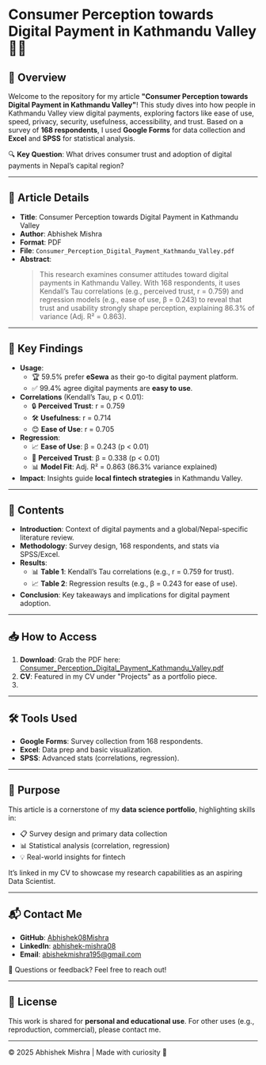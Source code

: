 # Consumer Perception towards Digital Payment in Kathmandu Valley 📱💸

## 🌟 Overview
Welcome to the repository for my article **"Consumer Perception towards Digital Payment in Kathmandu Valley"**! This study dives into how people in Kathmandu Valley view digital payments, exploring factors like ease of use, speed, privacy, security, usefulness, accessibility, and trust. Based on a survey of **168 respondents**, I used **Google Forms** for data collection and **Excel** and **SPSS** for statistical analysis.

🔍 **Key Question**: What drives consumer trust and adoption of digital payments in Nepal’s capital region?

---

## 📜 Article Details
- **Title**: Consumer Perception towards Digital Payment in Kathmandu Valley  
- **Author**: Abhishek Mishra  
- **Format**: PDF  
- **File**: `Consumer_Perception_Digital_Payment_Kathmandu_Valley.pdf`  
- **Abstract**:  
  > This research examines consumer attitudes toward digital payments in Kathmandu Valley. With 168 respondents, it uses Kendall’s Tau correlations (e.g., perceived trust, r = 0.759) and regression models (e.g., ease of use, β = 0.243) to reveal that trust and usability strongly shape perception, explaining 86.3% of variance (Adj. R² = 0.863).

---

## 🚀 Key Findings
- **Usage**:  
  - 🏆 59.5% prefer **eSewa** as their go-to digital payment platform.  
  - ✅ 99.4% agree digital payments are **easy to use**.  
- **Correlations** (Kendall’s Tau, p < 0.01):  
  - 🔒 **Perceived Trust**: r = 0.759  
  - 🛠️ **Usefulness**: r = 0.714  
  - 😊 **Ease of Use**: r = 0.705  
- **Regression**:  
  - 📈 **Ease of Use**: β = 0.243 (p < 0.01)  
  - 🤝 **Perceived Trust**: β = 0.338 (p < 0.01)  
  - 📊 **Model Fit**: Adj. R² = 0.863 (86.3% variance explained)  
- **Impact**: Insights guide **local fintech strategies** in Kathmandu Valley.

---

## 📑 Contents
- **Introduction**: Context of digital payments and a global/Nepal-specific literature review.  
- **Methodology**: Survey design, 168 respondents, and stats via SPSS/Excel.  
- **Results**:  
  - 📊 **Table 1**: Kendall’s Tau correlations (e.g., r = 0.759 for trust).  
  - 📈 **Table 2**: Regression results (e.g., β = 0.243 for ease of use).  
- **Conclusion**: Key takeaways and implications for digital payment adoption.

---

## 📥 How to Access
1. **Download**: Grab the PDF here: [Consumer_Perception_Digital_Payment_Kathmandu_Valley.pdf](https://github.com/Abhishek08Mishra/Digital-Payment-Research/blob/main/Consumer_Perception_Digital_Payment_Kathmandu_Valley.pdf)    
2. **CV**: Featured in my CV under "Projects" as a portfolio piece.
3. 
---

## 🛠️ Tools Used
- **Google Forms**: Survey collection from 168 respondents.  
- **Excel**: Data prep and basic visualization.  
- **SPSS**: Advanced stats (correlations, regression).

---

## 🎯 Purpose
This article is a cornerstone of my **data science portfolio**, highlighting skills in:
- 📋 Survey design and primary data collection  
- 📊 Statistical analysis (correlation, regression)  
- 💡 Real-world insights for fintech  

It’s linked in my CV to showcase my research capabilities as an aspiring Data Scientist.

---

## 📬 Contact Me
- **GitHub**: [Abhishek08Mishra](https://github.com/Abhishek08Mishra)  
- **LinkedIn**: [abhishek-mishra08](https://www.linkedin.com/in/abhishek-mishra08)  
- **Email**: abishekmishra195@gmail.com  

💬 Questions or feedback? Feel free to reach out!

---

## 📝 License
This work is shared for **personal and educational use**. For other uses (e.g., reproduction, commercial), please contact me.

---

© 2025 Abhishek Mishra | Made with curiosity 🚀
